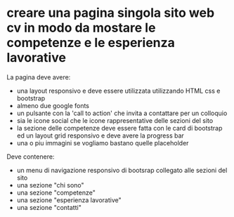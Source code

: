 # creare una pagina singola sito web cv in modo da mostare le competenze e le esperienza lavorative

La pagina deve avere:

- una layout responsivo e deve essere utilizzata utilizzando HTML css e bootstrap
- almeno due google fonts
- un pulsante con la 'call to action' che invita a contattare per un colloquio
- sia le icone social che le icone rappresentative delle sezioni del sito
- la sezione delle competenze deve essere fatta con le card di bootstrap ed un layout grid responsivo e deve avere la progress bar 
- una o piu immagini se vogliamo bastano quelle placeholder

 Deve contenere:

- un menu di navigazione responsivo di bootsrap collegato alle sezioni del sito
- una sezione "chi sono"
- una sezione "competenze"
- una sezione "esperienza lavorative"
- una sezione "contatti"

